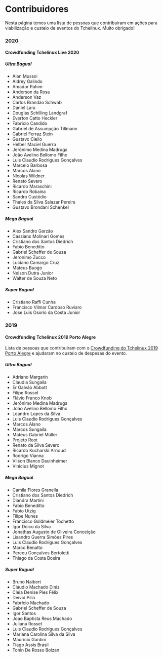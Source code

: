 # Contribuidores 

Nesta página temos uma lista de pessoas que contribuiram em ações para viabilização e custeio de eventos do Tchelinux. Muito obrigado!

### 2020

#### Crowdfunding Tchelinux Live 2020

##### Ultra Bagual
- Alan Mussoi
- Aldrey Galindo 
- Amador Pahim
- Anderson da Rosa
- Anderson Vaz
- Carlos Brandão Schwab
- Daniel Lara
- Douglas Schilling Landgraf
- Everton Catto Heckler
- Fabricio Candido
- Gabriel de Assumpção Tillmann
- Gabriel Ferraz Stein
- Gustavo Ciello
- Helber Maciel Guerra
- Jerônimo Medina Madruga
- João Avelino Bellomo Filho
- Luis Claudio Rodrigues Gonçalves
- Marcelo Barbosa
- Marcos Alano
- Nícolas Wildner
- Renato Severo
- Ricardo Maraschini
- Ricardo Robaina
- Sandro Custódio
- Thales da Silva Salazar Pereira
- Gustavo Brondani Schenkel
 
##### Mega Bagual
- Alex Sandro Garzão
- Cassiano Molinari Gomes
- Cristiano dos Santos Diedrich
- Fabio Beneditto
- Gabriel Scheffer de Souza
- Jeronimo Zucco
- Luciano Camargo Cruz
- Mateus Buogo
- Nelson Dutra Junior
- Walter de Souza Neto

##### Super Bagual
- Cristiano Raffi Cunha
- Francisco Vilmar Cardoso Ruviaro
- Jose Luis Osorio da Costa Junior

### 2019

#### Crowdfunding Tchelinux 2019 Porto Alegre

Lista de pessoas que contribuiram com o [Crowdfunding do Tchelinux 2019 Porto Alegre](https://wiki.tchelinux.org/#!crowdfunding/2019/index.md) e ajudaram no custeio de despesas do evento.

##### Ultra Bagual
- Adriano Margarin 
- Claudia Sungaila
- Er Galvão Abbott
- Filipe Rosset
- Flávio Franco Knob
- Jerônimo Medina Madruga
- João Avelino Bellomo Filho
- Leandro Lopes da Silva
- Luis Claudio Rodrigues Gonçalves
- Marcos Alano
- Marcos Sungaila
- Mateus Gabriel Müller
- Projeto Root
- Renato da Silva Severo
- Ricardo Kucharski Arnoud
- Rodrigo Vianna
- Vilson Blanco Dauinheimer
- Vinicius Mignot

##### Mega Bagual
- Camila Flores Granella
- Cristiano dos Santos Diedrich
- Diandra Martini
- Fabio Beneditto
- Fabio Utzig
- Filipe Nunes
- Francisco Goldmeier Tochetto
- Igor Doico da Silva
- Jonathas Augusto de Oliveira Conceição
- Lisandro Guerra Simões Pires
- Luis Claudio Rodrigues Gonçalves
- Marco Benatto
- Perceu Gonçalves Bertoletti
- Thiago da Costa Boeira

##### Super Bagual
- Bruno Naibert
- Cláudio Machado Diniz
- Cleia Denise Pies Félix
- Deivid Pilla
- Fabrício Machado 
- Gabriel Scheffer de Souza
- Igor Santos
- Joao Baptista Reus Machado
- Juliana Rosset
- Luis Claudio Rodrigues Gonçalves
- Mariana Carolina Silva da Silva
- Maurício Gardini
- Tiago Assis Brasil
- Tonin De Rosso Bolzan
